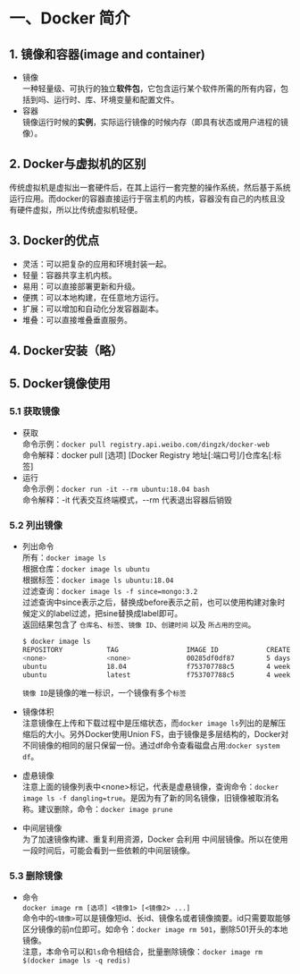 # 一、Docker 简介

## 1. 镜像和容器(image and container)

* 镜像  
   一种轻量级、可执行的独立**软件包**，它包含运行某个软件所需的所有内容，包括到吗、运行时、库、环境变量和配置文件。
* 容器  
   镜像运行时候的**实例**，实际运行镜像的时候内存（即具有状态或用户进程的镜像）。

## 2. Docker与虚拟机的区别

传统虚拟机是虚拟出一套硬件后，在其上运行一套完整的操作系统，然后基于系统运行应用。而docker的容器直接运行于宿主机的内核，容器没有自己的内核且没有硬件虚拟，所以比传统虚拟机轻便。

## 3. Docker的优点

* 灵活：可以把复杂的应用和环境封装一起。
* 轻量：容器共享主机内核。
* 易用：可以直接部署更新和升级。
* 便携：可以本地构建，在任意地方运行。
* 扩展：可以增加和自动化分发容器副本。
* 堆叠：可以直接堆叠垂直服务。
  
## 4. Docker安装（略）

## 5. Docker镜像使用

### 5.1 获取镜像

* 获取  
    命令示例：`docker pull registry.api.weibo.com/dingzk/docker-web`  
    命令解释：docker pull [选项] [Docker Registry 地址[:端口号]/]仓库名[:标签]
* 运行  
    命令示例：`docker run -it --rm ubuntu:18.04 bash`  
    命令解释：-it 代表交互终端模式，--rm 代表退出容器后销毁

### 5.2 列出镜像

* 列出命令  
    所有：`docker image ls`  
    根据仓库：`docker image ls ubuntu`  
    根据标签：`docker image ls ubuntu:18.04`  
    过滤查询：`docker image ls -f since=mongo:3.2`  
    过滤查询中since表示之后，替换成before表示之前，也可以使用构建对象时候定义的label过滤，把sine替换成label即可。  
    返回结果包含了 `仓库名`、`标签`、`镜像 ID`、`创建时间` 以及 `所占用的空间`。

    ```bash
    $ docker image ls
    REPOSITORY           TAG                 IMAGE ID            CREATED                SIZE
    <none>               <none>              00285df0df87        5 days ago             342 MB
    ubuntu               18.04               f753707788c5        4 weeks ago            127 MB
    ubuntu               latest              f753707788c5        4 weeks ago            127 MB
    ```

    `镜像 ID`是镜像的唯一标识，一个镜像有多个`标签`
* 镜像体积  
    注意镜像在上传和下载过程中是压缩状态，而`docker image ls`列出的是解压缩后的大小。另外Docker使用Union FS，由于镜像是多层结构的，Docker对不同镜像的相同的层只保留一份。通过df命令查看磁盘占用:```docker system df```。
* 虚悬镜像  
    注意上面的镜像列表中\<none>标记，代表是虚悬镜像，查询命令：```docker image ls -f dangling=true```。是因为有了新的同名镜像，旧镜像被取消名称。建议删除，命令：```docker image prune```
* 中间层镜像  
  为了加速镜像构建、重复利用资源，Docker 会利用 中间层镜像。所以在使用一段时间后，可能会看到一些依赖的中间层镜像。

### 5.3 删除镜像

* 命令  
    `docker image rm [选项] <镜像1> [<镜像2> ...]`  
    命令中的`<镜像>`可以是镜像短id、长id、镜像名或者镜像摘要。id只需要取能够区分镜像的前n位即可。如命令：`docker image rm 501`，删除501开头的本地镜像。  
    注意，本命令可以和`ls`命令相结合，批量删除镜像：`docker image rm $(docker image ls -q redis)`
